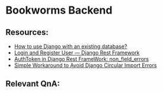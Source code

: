 # Bookworms Backend

## **Resources:**
- [How to use Django with an existing database?](https://djangoadventures.com/how-to-integrate-django-with-existing-database/)
- [Login and Register User — Django Rest Framework](https://medium.com/django-rest/django-rest-framework-login-and-register-user-fd91cf6029d5#:~:text=Open%20auth%2Furls.py%20and%20add%20register%20endpoint%3A,user%20detail%20will%20be%20returning.)
- [AuthToken in Django Rest FrameWork: non_field_errors](https://stackoverflow.com/questions/48187740/authtoken-in-django-rest-framework-non-field-errors)
- [Simple Workaround to Avoid Django Circular Import Errors](https://www.alpharithms.com/django-circular-imports-153910/)

## **Relevant QnA:**
